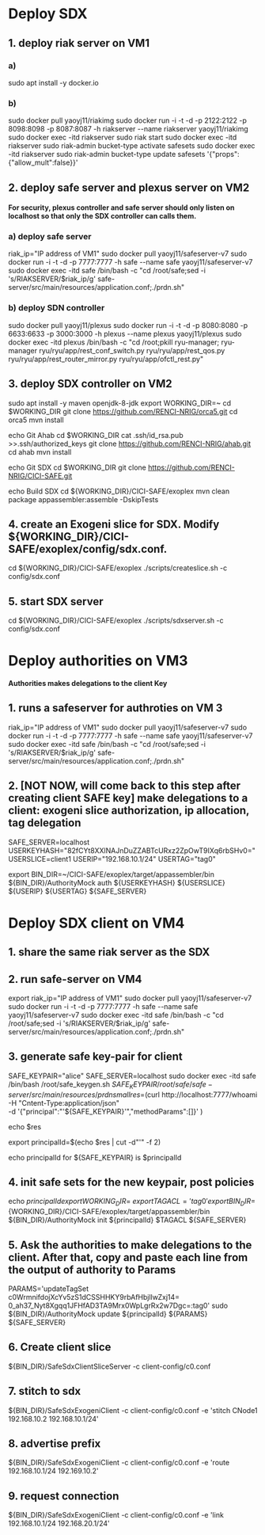 # Deploy SDX

## 1. deploy riak server on VM1
### a) 
  sudo apt install -y docker.io
### b) 
  sudo docker pull yaoyj11/riakimg
  sudo docker run -i -t  -d -p 2122:2122 -p 8098:8098 -p 8087:8087 -h riakserver --name riakserver yaoyj11/riakimg
  sudo docker exec -itd riakserver sudo riak start
  sudo docker exec -itd riakserver sudo riak-admin bucket-type activate  safesets
  sudo docker exec -itd riakserver sudo riak-admin bucket-type update safesets '{"props":{"allow_mult":false}}'

## 2. deploy safe server and plexus server on VM2
#### For security, plexus controller and safe server should only listen on localhost so that only the SDX controller can calls them.
###  a) deploy safe server
  riak_ip="IP address of VM1"
  sudo docker pull yaoyj11/safeserver-v7
  sudo docker run -i -t -d -p 7777:7777 -h safe --name safe yaoyj11/safeserver-v7
  sudo docker exec -itd safe /bin/bash -c  "cd /root/safe;sed -i 's/RIAKSERVER/$riak_ip/g' safe-server/src/main/resources/application.conf;./prdn.sh"

###  b) deploy SDN controller
  sudo docker pull yaoyj11/plexus
  sudo docker run -i -t -d -p 8080:8080 -p 6633:6633 -p 3000:3000 -h plexus --name plexus yaoyj11/plexus
  sudo docker exec -itd plexus /bin/bash -c  "cd /root;pkill ryu-manager; ryu-manager ryu/ryu/app/rest_conf_switch.py ryu/ryu/app/rest_qos.py ryu/ryu/app/rest_router_mirror.py ryu/ryu/app/ofctl_rest.py"

## 3. deploy SDX controller on VM2
   sudo apt install -y maven openjdk-8-jdk
   export WORKING_DIR=~
   cd $WORKING_DIR
   git clone https://github.com/RENCI-NRIG/orca5.git
   cd orca5
   mvn install

   echo Git Ahab
   cd $WORKING_DIR
   cat .ssh/id_rsa.pub >>.ssh/authorized_keys
   git clone https://github.com/RENCI-NRIG/ahab.git
   cd ahab
   mvn install

   echo Git SDX
   cd $WORKING_DIR
   git clone https://github.com/RENCI-NRIG/CICI-SAFE.git

   echo Build SDX
   cd ${WORKING_DIR}/CICI-SAFE/exoplex
   mvn  clean package appassembler:assemble -DskipTests

## 4. create an Exogeni slice for SDX. Modify ${WORKING_DIR}/CICI-SAFE/exoplex/config/sdx.conf.
  cd ${WORKING_DIR}/CICI-SAFE/exoplex
  ./scripts/createslice.sh -c config/sdx.conf

## 5. start SDX server
  cd ${WORKING_DIR}/CICI-SAFE/exoplex
  ./scripts/sdxserver.sh -c config/sdx.conf


# Deploy authorities on VM3
#### Authorities makes delegations to the client Key

## 1. runs a safeserver for authroties on VM 3
  riak_ip="IP address of VM1"
  sudo docker pull yaoyj11/safeserver-v7
  sudo docker run -i -t -d -p 7777:7777 -h safe --name safe yaoyj11/safeserver-v7
  sudo docker exec -itd safe /bin/bash -c  "cd /root/safe;sed -i 's/RIAKSERVER/$riak_ip/g' safe-server/src/main/resources/application.conf;./prdn.sh"

## 2. [NOT NOW, will come back to this step after creating client SAFE key] make delegations to a client: exogeni slice authorization, ip allocation, tag delegation

   SAFE_SERVER=localhost
   USERKEYHASH="82fCYt8XXlNAJnDuZZABTcURxz2ZpOwT9IXq6rbSHv0="
   USERSLICE=client1
   USERIP="192.168.10.1/24"
   USERTAG="tag0"

   export BIN_DIR=~/CICI-SAFE/exoplex/target/appassembler/bin
   ${BIN_DIR}/AuthorityMock auth ${USERKEYHASH} ${USERSLICE} ${USERIP} ${USERTAG} ${SAFE_SERVER}


# Deploy SDX client on VM4

## 1. share the same riak server as the SDX

## 2. run safe-server on VM4
  export riak_ip="IP address of VM1"
  sudo docker pull yaoyj11/safeserver-v7
  sudo docker run -i -t -d -p 7777:7777 -h safe --name safe yaoyj11/safeserver-v7
  sudo docker exec -itd safe /bin/bash -c  "cd /root/safe;sed -i 's/RIAKSERVER/$riak_ip/g' safe-server/src/main/resources/application.conf;./prdn.sh"

## 3. generate safe key-pair for client
   SAFE_KEYPAIR="alice"
   SAFE_SERVER=localhost
   sudo docker exec -itd safe /bin/bash /root/safe_keygen.sh ${SAFE_KEYPAIR} /root/safe/safe-server/src/main/resources/prdnsmall
   res=$(curl http://localhost:7777/whoami \
     -H "Cntent-Type:application/json" \
     -d '{"principal":"'${SAFE_KEYPAIR}'","methodParams":[]}'
     )

   echo $res

   export principalId=$(echo $res | cut -d"'" -f 2)

   echo principalId for ${SAFE_KEYPAIR} is $principalId

## 4. init safe sets for the new keypair, post policies
   echo ${principalId}
   export WORKING_DIR=~
   export TAGACL='tag0'
   export BIN_DIR=${WORKING_DIR}/CICI-SAFE/exoplex/target/appassembler/bin
   ${BIN_DIR}/AuthorityMock init ${principalId} $TAGACL ${SAFE_SERVER}

## 5. Ask the authorities to make delegations to the client. After that, copy and paste each line from the output of authority to Params

   PARAMS='updateTagSet c0WrmnifdojXcYv5zS1dCSSHHKY9rbAfHbjllwZxj14= 0_ah37_Nyt8Xgqq1JFHfAD3TA9Mrx0WpLgrRx2w7Dgc=:tag0'
   sudo ${BIN_DIR}/AuthorityMock update ${principalId} ${PARAMS} ${SAFE_SERVER}

## 6. Create client slice
   ${BIN_DIR}/SafeSdxClientSliceServer -c client-config/c0.conf

## 7. stitch to sdx
   ${BIN_DIR}/SafeSdxExogeniClient -c client-config/c0.conf -e 'stitch CNode1 192.168.10.2 192.168.10.1/24'

## 8. advertise prefix
   ${BIN_DIR}/SafeSdxExogeniClient -c client-config/c0.conf -e 'route 192.168.10.1/24 192.169.10.2'

## 9. request connection
   ${BIN_DIR}/SafeSdxExogeniClient -c client-config/c0.conf -e 'link 192.168.10.1/24 192.168.20.1/24'
